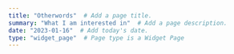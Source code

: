 ```yaml
---
title: "Otherwords"  # Add a page title.
summary: "What I am interested in"  # Add a page description.
date: "2023-01-16"  # Add today's date.
type: "widget_page"  # Page type is a Widget Page
---
```


